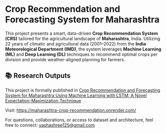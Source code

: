 # Crop Recommendation and Forecasting System for Maharashtra

This project presents a smart, data-driven **Crop Recommendation System (CRS)** tailored for the agricultural landscape of **Maharashtra**, India. 
Utilizing 22 years of climatic and agricultural data (2001–2022) from the **India Meteorological Department (IMD)**, the system leverages **Machine Learning (ML)** and **Deep Learning (DL)** techniques to recommend optimal crops per division and provide weather-aligned planning for farmers.

## 📚 Research Outputs

This project is formally published in
[Crop Recommendation and Forecasting System for Maharashtra Using Machine Learning with LSTM: A Novel Expectation-Maximization Technique](https://link.springer.com/article/10.1007/s43621-024-00292-5)

Visit: https://maharashtra-crop-recommendation.onrender.com/

For questions, collaborations, or access to dataset and architecture, feel free to connect: yashashree125@gmail.com
